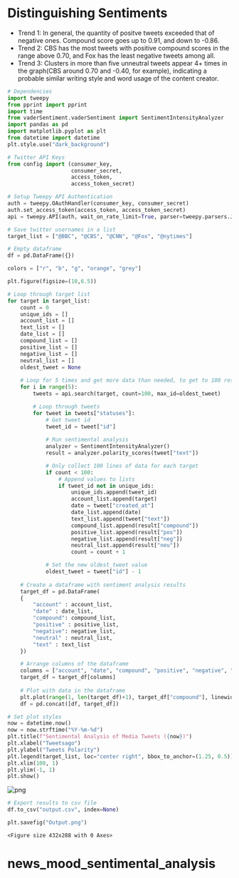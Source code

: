 
# Distinguishing Sentiments

* Trend 1: In general, the quantity of positve tweets exceeded that of negative ones. Compound score goes up to 0.91, and down to -0.86.
* Trend 2: CBS has the most tweets with positive compound scores in the range above 0.70, and Fox has the least negative tweets among all.
* Trend 3: Clusters in more than five unneutral tweets appear 4+ times in the graph(CBS around 0.70 and -0.40, for example), indicating a probable similar writing style and word usage of the content creator.


```python
# Dependencies
import tweepy
from pprint import pprint
import time
from vaderSentiment.vaderSentiment import SentimentIntensityAnalyzer
import pandas as pd
import matplotlib.pyplot as plt
from datetime import datetime
plt.style.use("dark_background")

# Twitter API Keys
from config import (consumer_key, 
                    consumer_secret, 
                    access_token, 
                    access_token_secret)

# Setup Tweepy API Authentication
auth = tweepy.OAuthHandler(consumer_key, consumer_secret)
auth.set_access_token(access_token, access_token_secret)
api = tweepy.API(auth, wait_on_rate_limit=True, parser=tweepy.parsers.JSONParser())
```


```python
# Save twitter usernames in a list
target_list = ["@BBC", "@CBS", "@CNN", "@Fox", "@nytimes"]
```


```python
# Empty dataframe
df = pd.DataFrame({})

colors = ["r", "b", "g", "orange", "grey"]

plt.figure(figsize=(10,6.5))

# Loop through target list
for target in target_list:
    count = 0
    unique_ids = []
    account_list = []
    text_list = []
    date_list = []
    compound_list = []
    positive_list = []
    negative_list = []
    neutral_list = []
    oldest_tweet = None 
    
    # Loop for 5 times and get more data than needed, to get to 100 results after removing duplicates
    for i in range(5):
        tweets = api.search(target, count=100, max_id=oldest_tweet)

        # Loop through tweets
        for tweet in tweets["statuses"]:
            # Get tweet id
            tweet_id = tweet["id"]
                
            # Run sentimental analysis
            analyzer = SentimentIntensityAnalyzer()
            result = analyzer.polarity_scores(tweet["text"])   

            # Only collect 100 lines of data for each target
            if count < 100:
                # Append values to lists            
                if tweet_id not in unique_ids:
                    unique_ids.append(tweet_id)
                    account_list.append(target)
                    date = tweet["created_at"]
                    date_list.append(date)
                    text_list.append(tweet["text"])
                    compound_list.append(result["compound"])
                    positive_list.append(result["pos"])
                    negative_list.append(result["neg"])
                    neutral_list.append(result["neu"])
                    count = count + 1

            # Set the new oldest_tweet value            
            oldest_tweet = tweet["id"] - 1
    
    # Create a dataframe with sentiment analysis results
    target_df = pd.DataFrame(
    {
        "account" : account_list,
        "date" : date_list,
        "compound": compound_list,
        "positive" : positive_list,
        "negative": negative_list,
        "neutral" : neutral_list,
        "text" : text_list
    })

    # Arrange columns of the dataframe
    columns = ["account", "date", "compound", "positive", "negative", "neutral", "text"]
    target_df = target_df[columns]
    
    # Plot with data in the dataframe
    plt.plot(range(1, len(target_df)+1), target_df["compound"], linewidth=0, marker='o', color=colors[target_list.index(target)])
    df = pd.concat([df, target_df])

# Set plot styles
now = datetime.now()
now = now.strftime("%Y-%m-%d")
plt.title(f"Sentimental Analysis of Media Tweets ({now})")
plt.xlabel("Tweetsago")
plt.ylabel("Tweets Polarity")
plt.legend(target_list, loc="center right", bbox_to_anchor=(1.25, 0.5))
plt.xlim(100, 1)
plt.ylim(-1, 1)
plt.show()
```


![png](output_4_0.png)



```python
# Export results to csv file
df.to_csv("output.csv", index=None)
```


```python
plt.savefig("Output.png")
```


    <Figure size 432x288 with 0 Axes>

# news_mood_sentimental_analysis
